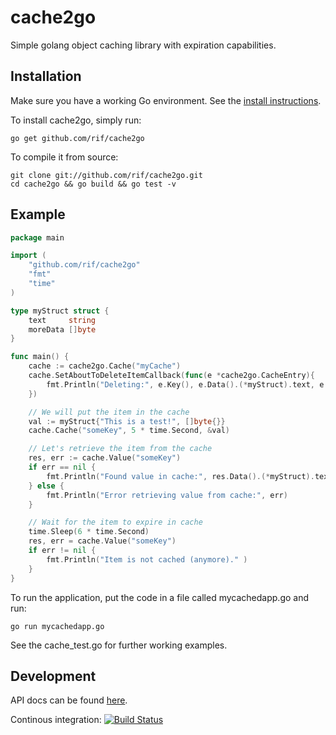 cache2go
========

Simple golang object caching library with expiration capabilities.

## Installation

Make sure you have a working Go environment. See the [install instructions](http://golang.org/doc/install.html).

To install cache2go, simply run:

    go get github.com/rif/cache2go

To compile it from source:

    git clone git://github.com/rif/cache2go.git
    cd cache2go && go build && go test -v

## Example
```go
package main

import (
    "github.com/rif/cache2go"
    "fmt"
    "time"
)

type myStruct struct {
    text     string
    moreData []byte
}

func main() {
    cache := cache2go.Cache("myCache")
    cache.SetAboutToDeleteItemCallback(func(e *cache2go.CacheEntry){
        fmt.Println("Deleting:", e.Key(), e.Data().(*myStruct).text, e.CreatedOn())
    })

    // We will put the item in the cache
    val := myStruct{"This is a test!", []byte{}}
    cache.Cache("someKey", 5 * time.Second, &val)

    // Let's retrieve the item from the cache
    res, err := cache.Value("someKey")
    if err == nil {
        fmt.Println("Found value in cache:", res.Data().(*myStruct).text)
    } else {
        fmt.Println("Error retrieving value from cache:", err)
    }

    // Wait for the item to expire in cache
    time.Sleep(6 * time.Second)
    res, err = cache.Value("someKey")
    if err != nil {
        fmt.Println("Item is not cached (anymore)." )
    }
}
```

To run the application, put the code in a file called mycachedapp.go and run:

    go run mycachedapp.go

See the cache_test.go for further working examples.

## Development
API docs can be found [here](http://go.pkgdoc.org/github.com/rif/cache2go).

Continous integration: [![Build Status](https://secure.travis-ci.org/rif/cache2go.png)](http://travis-ci.org/rif/cache2go)
